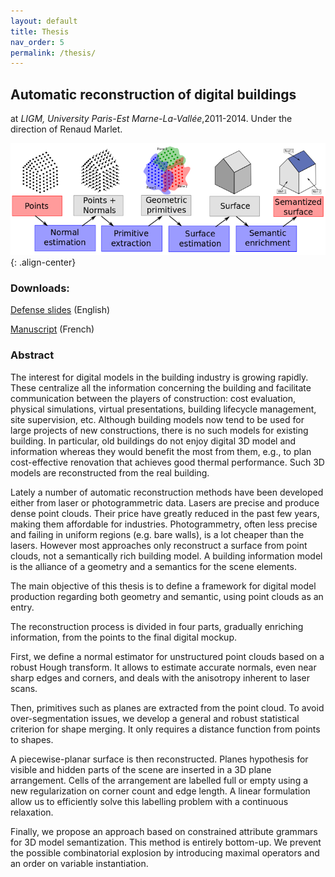```yaml
---
layout: default
title: Thesis
nav_order: 5
permalink: /thesis/
---
```


## Automatic reconstruction of digital buildings

at *LIGM, University Paris-Est Marne-La-Vallée*,2011-2014.
Under the direction of Renaud Marlet.

![Geometry](/images/thesis/thesis.png){: .align-center}

### Downloads:

[Defense slides](/files/thesis/slides_thesis_boulch.pdf) (English)

[Manuscript](/files/thesis/these.pdf) (French)

### Abstract

The interest for digital models in the building industry is growing rapidly. These centralize all the information concerning the building and facilitate communication between the players of construction: cost evaluation, physical simulations, virtual presentations, building lifecycle management, site supervision, etc. Although building models now tend to be used for large projects of new constructions, there is no such models for existing building. In particular, old buildings do not enjoy digital 3D model and information whereas they would benefit the most from them, e.g., to plan cost-effective renovation that achieves good thermal performance. Such 3D models are reconstructed from the real building.

Lately a number of automatic reconstruction methods have been developed either from laser or photogrammetric data. Lasers are precise and produce dense point clouds. Their price have greatly reduced in the past few years, making them affordable for industries. Photogrammetry, often less precise and failing in uniform regions (e.g. bare walls), is a lot cheaper than the lasers. However most approaches only reconstruct a surface from point clouds, not a semantically rich building model. A building information model is the alliance of a geometry and a semantics for the scene elements.

The main objective of this thesis is to define a framework for digital model production regarding both geometry and semantic, using point clouds as an entry.

The reconstruction process is divided in four parts, gradually enriching information, from the points to the final digital mockup.

First, we define a normal estimator for unstructured point clouds based on a robust Hough transform. It allows to estimate accurate normals, even near sharp edges and corners, and deals with the anisotropy inherent to laser scans.

Then, primitives such as planes are extracted from the point cloud. To avoid over-segmentation issues, we develop a general and robust statistical criterion for shape merging. It only requires a distance function from points to shapes.

A piecewise-planar surface is then reconstructed. Planes hypothesis for visible and hidden parts of the scene are inserted in a 3D plane arrangement. Cells of the arrangement are labelled full or empty using a new regularization on corner count and edge length. A linear formulation allow us to efficiently solve this labelling problem with a continuous relaxation.

Finally, we propose an approach based on constrained attribute grammars for 3D model semantization. This method is entirely bottom-up. We prevent the possible combinatorial explosion by introducing maximal operators and an order on variable instantiation.